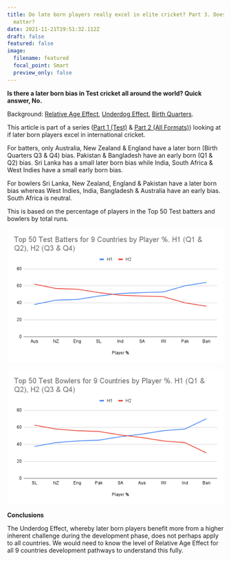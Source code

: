 ```yaml
---
title: Do late born players really excel in elite cricket? Part 3. Does Country
  matter?
date: 2021-11-21T19:51:32.112Z
draft: false
featured: false
image:
  filename: featured
  focal_point: Smart
  preview_only: false
---
```

**Is there a later born bias in Test cricket all around the world? Quick answer, No.**

Background: [Relative Age Effect](https://onemoresummer.co.uk/post/what-is-relative-age-effect/), [Underdog Effect](https://onemoresummer.co.uk/post/what-is-the-underdog-effect/), [Birth Quarters](https://onemoresummer.co.uk/post/what-is-birth-quarter/).

This article is part of a series ([Part 1 (Test)](https://onemoresummer.co.uk/post/do-late-born-players-really-excel-in-elite-cricket/) & [Part 2 (All Formats)](https://onemoresummer.co.uk/post/do-late-born-players-really-excel-in-elite-cricket-part-2-is-format-relevant/)) looking at if later born players excel in international cricket. 

For batters, only Australia, New Zealand & England have a later born (Birth Quarters Q3 & Q4) bias. Pakistan & Bangladesh have an early born (Q1 & Q2) bias. Sri Lanka has a small later born bias while India, South Africa & West Indies have a small early born bias.

For bowlers Sri Lanka, New Zealand, England & Pakistan have a later born bias whereas West Indies, India, Bangladesh & Australia have an early bias. South Africa is neutral. 

This is based on the percentage of players in the Top 50 Test batters and bowlers by total runs.

![](top-50-test-batters-for-9-countries-by-player-.-h1-q1-q2-h2-q3-q4-.png)

![](top-50-test-bowlers-for-9-countries-by-player-.-h1-q1-q2-h2-q3-q4-.png)

**Conclusions**

The Underdog Effect, whereby later born players benefit more from a higher inherent challenge during the development phase, does not perhaps apply to all countries. We would need to know the level of Relative Age Effect for all 9 countries development pathways to understand this fully.